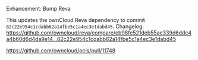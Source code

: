 Enhancement: Bump Reva

This updates the ownCloud Reva dependency to commit `82c22e954c1cdabb62a14fbe5c1a4ec3e1dabd45`.
Changelog: https://github.com/owncloud/reva/compare/cb98fe521deb55ae339d6ddc4a4b60d6d4da9e14...82c22e954c1cdabb62a14fbe5c1a4ec3e1dabd45

https://github.com/owncloud/ocis/pull/11748
